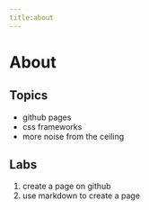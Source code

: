 ```yaml
---
title:about
---
```

# About 
## Topics

* github pages
* css frameworks
* more noise from the ceiling

## Labs

1. create a page on github
1. use markdown to create a page
